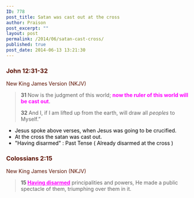 ```yaml
---
ID: 778
post_title: Satan was cast out at the cross
author: Praison
post_excerpt: ""
layout: post
permalink: /2014/06/satan-cast-cross/
published: true
post_date: 2014-06-13 13:21:30
---
```

<div class="heading passage-class-0" style="color: #5c1101;">
<h3>John 12:31-32</h3>
<p class="txt-sm">New King James Version (NKJV)</p>

</div>
<div class="passage version-NKJV result-text-style-normal text-html " style="color: #000000;">
<blockquote><span id="en-NKJV-26612" class="text John-12-31"><span class="versenum" style="font-weight: bold;">31 </span><span class="woj">Now is the judgment of this world; <span style="color: rgb(255, 0, 255);"><strong>now the ruler of this world will be cast out</strong></span>.</span> </span>

<span id="en-NKJV-26613" class="text John-12-32"><span class="versenum" style="font-weight: bold;">32 </span><span class="woj">And I, if I am lifted up from the earth, will draw all <i>peoples</i> to Myself.”</span></span></blockquote>
<ul>
	<li>Jesus spoke above verses, when Jesus was going to be crucified.</li>
	<li>At the cross the satan was cast out.</li>
	<li>"Having disarmed" : Past Tense ( Already disarmed at the cross )</li>
</ul>
</div>
<div class="passage version-NKJV result-text-style-normal text-html " style="color: #000000;">
<div class="heading passage-class-0" style="color: #5c1101;">
<h3>Colossians 2:15</h3>
<p class="txt-sm">New King James Version (NKJV)</p>

</div>
<div class="passage version-NKJV result-text-style-normal text-html ">
<blockquote><span id="en-NKJV-29510" class="text Col-2-15"><span class="versenum" style="font-weight: bold;">15 </span><span style="text-decoration: underline; color: rgb(255, 0, 255);"><strong>Having disarmed</strong></span> principalities and powers, He made a public spectacle of them, triumphing over them in it.</span></blockquote>
</div>
</div>